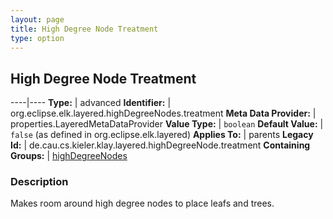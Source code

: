 ```yaml
---
layout: page
title: High Degree Node Treatment
type: option
---
```

## High Degree Node Treatment

----|----
**Type:** | advanced
**Identifier:** | org.eclipse.elk.layered.highDegreeNodes.treatment
**Meta Data Provider:** | properties.LayeredMetaDataProvider
**Value Type:** | `boolean`
**Default Value:** | `false` (as defined in org.eclipse.elk.layered)
**Applies To:** | parents
**Legacy Id:** | de.cau.cs.kieler.klay.layered.highDegreeNode.treatment
**Containing Groups:** | [highDegreeNodes](org-eclipse-elk-layered-highDegreeNodes)

### Description

Makes room around high degree nodes to place leafs and trees.
